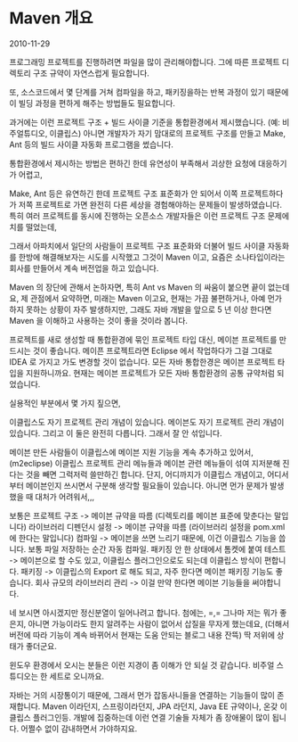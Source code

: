 # Maven 개요

2010-11-29

프로그래밍 프로젝트를 진행하려면 파일을 많이 관리해야합니다.
그에 따른 프로젝트 디렉토리 구조 규약이 자연스럽게 필요합니다.

또, 소스코드에서 몇 단계를 거쳐 컴파일을 하고, 패키징을하는 반복 과정이 있기 때문에
이 빌딩 과정을 편하게 해주는 방법들도 필요합니다.

과거에는 이런 프로젝트 구조 + 빌드 사이클 기준을 통합환경에서 제시했습니다. (예: 비주얼튜디오, 이클립스)
아니면 개발자가 자기 맘대로의 프로젝트 구조를 만들고 Make, Ant 등의 빌드 사이클 자동화 프로그램을 썼습니다.

통합환경에서 제시하는 방법은 편하긴 한데 유연성이 부족해서 괴상한 요청에 대응하기가 어렵고,

Make, Ant 등은 유연하긴 한데 프로젝트 구조 표준화가 안 되어서 이쪽 프로젝트하다가 저쪽 프로젝트로 가면
완전히 다른 세상을 경험해야하는 문제들이 발생하였습니다.
특히 여러 프로젝트를 동시에 진행하는 오픈소스 개발자들은 이런 프로젝트 구조 문제에 치를 떨었는데,

그래서 아파치에서 일단의 사람들이 프로젝트 구조 표준화와 더불어 빌드 사이클 자동화를 한방에 해결해보자는
시도를 시작했고 그것이 Maven 이고, 요즘은 소나타입이라는 회사를 만들어서 계속 버전업을 하고 있습니다.

Maven 의 장단에 관해서 논하자면, 특히 Ant vs Maven 의 싸움이 붙으면 끝이 없는데요, 제 관점에서 요약하면,
미래는 Maven 이고요, 현재는 가끔 불편하거나, 아예 먼가 하지 못하는 상황이 자주 발생하지만,
그래도 자바 개발을 앞으로 5 년 이상 한다면 Maven 을 이해하고 사용하는 것이 좋을 것이라 봅니다.

프로젝트를 새로 생성할 때 통합환경에 묶인 프로젝트 타입 대신, 메이븐 프로젝트를 만드시는 것이 좋습니다.
메이픈 프로젝트라면 Eclipse 에서 작업하다가 그걸 그대로 IDEA 로 가지고 가도 변경할 것이 없습니다.
모든 자바 통합한경은 메이븐 프로젝트 타입을 지원하니까요.
현재는 메이븐 프로젝트가 모든 자바 통합환경의 공통 규약처럼 되었습니다.

실용적인 부분에서 몇 가지 짚으면,

이클립스도 자기 프로젝트 관리 개념이 있습니다.
메이븐도 자기 프로젝트 관리 개념이 있습니다.
그리고 이 둘은 완전히 다릅니다. 그래서 잘 안 섞입니다.

메이븐 만든 사람들이 이클립스에 메이븐 지원 기능을 계속 추가하고 있어서, (m2eclipse)
이클립스 프로젝트 관리 메뉴들과 메이븐 관련 메뉴들이 섞여 지저분해 진다는 것을 빼면 그럭저럭 쓸만하긴 합니다.
단지, 어디까지가 이클립스 개념이고, 어디서 부터 메이븐인지 쓰시면서 구분해 생각할 필요들이 있습니다.
아니면 먼가 문제가 발생했을 때 대처가 어려워서,,,

보통은 프로젝트 구조 -> 메이븐 규약을 따름 (디렉토리를 메이븐 표준에 맞춘다는 말입니다)
라이브러리 디펜던시 설정 -> 메이븐 규약을 따름 (라이브러리 설정을 pom.xml 에 한다는 말입니다)
컴파일 -> 메이븐을 쓰면 느리기 때문에, 이건 이클립스 기능을 씁니다. 보통 파일 저장하는 순간 자동 컴파일.
패키징 안 한 상태에서 톰켓에 붙여 테스트 -> 메이븐으로 할 수도 있고, 이클립스 플러그인으로도 되는데 이클립스 방식이 편합니다.
패키징 -> 이클립스의 Export 로 해도 되고, 자주 한다면 메이븐 패키징 기능도 좋습니다.
회사 규모의 라이브러리 관리 -> 이걸 만약 한다면 메이븐 기능들을 써야합니다.

네 보시면 아시겠지만 정신분열이 일어나려고 합니다. 첨에는, =,=
그나마 저는 뭐가 좋은지, 아니면 가능이라도 한지 알려주는 사람이 없어서 삽질을 무자게 했는데요,
(더해서 버전에 따라 기능이 계속 바뀌어서 현재는 도움 안되는 블로그 내용 잔뜩)
딱 저위에 상태가 좋더군요.

윈도우 환경에서 오시는 분들은 이런 지경이 좀 이해가 안 되실 것 같습니다.
비주얼 스튜디오는 한 세트로 오니까요.

자바는 거의 시장통이기 때문에, 그래서 먼가 잡동사니들을 연결하는 기능들이 많이 존재합니다.
Maven 이라던지, 스프링이라던지, JPA 라던지, Java EE 규약이나, 온갖 이클립스 플러그인등.
개발에 집중하는데 이런 연결 기술들 자체가 좀 장애물이 많이 됩니다.
어쩔수 없이 감내하면서 가야하지요.
